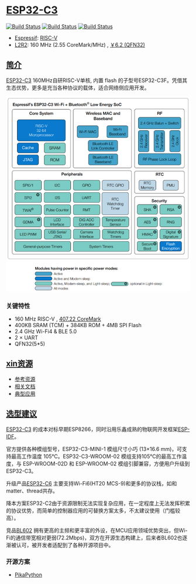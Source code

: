 ﻿# [ESP32-C3](https://doc.soc.xin/espressif/ESP32-C3)

[![Build Status](https://github.com/SoCXin/ESP32C3/workflows/lint/badge.svg)](https://github.com/SoCXin/ESP32C3/actions/workflows/lint.yml)
[![Build Status](https://github.com/SoCXin/ESP32C3/workflows/idf/badge.svg)](https://github.com/SoCXin/ESP32C3/actions/workflows/idf.yml)
[![Build Status](https://github.com/SoCXin/ESP32C3/workflows/platformio/badge.svg)](https://github.com/SoCXin/ESP32C3/actions/workflows/platformio.yml)

* [Espressif](https://www.espressif.com/): [RISC-V](https://github.com/SoCXin/RISC-V)
* [L2R2](https://github.com/SoCXin/Level): 160 MHz (2.55 CoreMark/MHz) , [￥6.2 (QFN32)](https://item.szlcsc.com/3013220.html)


## [简介](https://www.espressif.com/sites/default/files/documentation/esp32-c3_datasheet_cn.pdf)

[ESP32-C3](https://www.espressif.com/zh-hans/products/socs/ESP32-C3) 160MHz自研RISC-V单核, 内置 flash 的子型号ESP32-C3F。凭借其生态优势，更多是充当各种协议的载体，适合网络侧应用开发。

[![sites](docs/ESP32-C3.png)](https://www.espressif.com/sites/default/files/documentation/esp32-c3_datasheet_cn.pdf)

### 关键特性

* 160 MHz RISC-V , [407.22 CoreMark](https://www.eembc.org/coremark/scores.php)
* 400KB SRAM (TCM) + 384KB ROM + 4MB SPI Flash
* 2.4 GHz Wi-Fi4 & BLE 5.0
* 2 × UART
* QFN32(5*5)

## [xin资源](https://github.com/SoCXin)

* [参考资源](src/)
* [相关文档](docs/)
* [典型应用](project/)

## [选型建议](https://github.com/SoCXin)

[ESP32-C3](https://github.com/SoCXin/ESP32C3) 的成本对标早期ESP8266，同时沿用乐鑫成熟的物联网开发框架[ESP-IDF](https://github.com/espressif/esp-idf)。

官方提供各种模组型号，ESP32-C3-MINI-1 模组尺寸小巧 (13×16.6 mm)，可支持最高工作温度 105℃。ESP32-C3-WROOM-02 模组支持105℃的最高工作温度，与 ESP-WROOM-02D 和 ESP-WROOM-02 模组引脚兼容，方便用户升级到 ESP32-C3。

升级产品[ESP32-C6](https://github.com/SoCXin/ESP32C6) 主要支持Wi-Fi6(HT20 MCS-9)和更多的协议栈，如和matter、thread共存。

降本方案ESP32-C2由于资源限制无法实现复杂应用，在一定程度上无法发挥积累的协议优势，而简单的控制器应用的可替换方案太多，不太建议使用（门槛较高）。

竞品[BL602](https://github.com/SoCXin/BL602) 拥有更高的主频和更丰富的外设，在MCU应用领域优势突出，但Wi-Fi的通信带宽相对更弱(72.2Mbps)，双方在开源生态构建上，后来者BL602也逐渐被认可，被开发者适配到了各种开源项目中。

### 开源方案

* [PikaPython](https://github.com/OS-Q/PikaPython)

